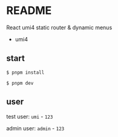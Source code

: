 # README

React umi4 static router & dynamic menus

- umi4

## start

```
$ pnpm install

$ pnpm dev
```

## user

test user: `umi` - `123`

admin user: `admin` - `123`

